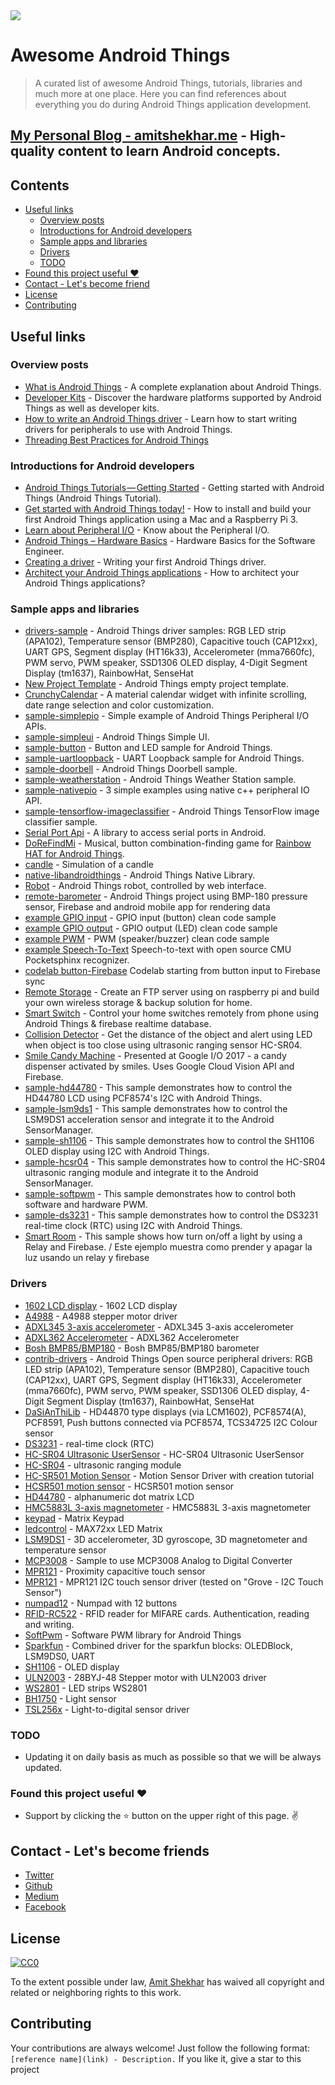 <img src="https://raw.githubusercontent.com/amitshekhariitbhu/awesome-android-things/master/awesome_android_things.png">

# Awesome Android Things
>A curated list of awesome Android Things, tutorials, libraries and much more at one place. Here you can find references about everything you do during Android Things application development.

## [My Personal Blog - amitshekhar.me](https://amitshekhar.me/blog) - High-quality content to learn Android concepts.

## Contents
  * [Useful links](#useful-links)
    * [Overview posts](#overview-posts)
    * [Introductions for Android developers](#introductions-for-android-developers)
    * [Sample apps and libraries](#sample-apps-and-libraries)
    * [Drivers](#drivers)
    * [TODO](#todo)
  * [Found this project useful <g-emoji alias="heart" fallback-src="https://assets-cdn.github.com/images/icons/emoji/unicode/2764.png" ios-version="6.0">❤️</g-emoji>](#found-this-project-useful-heart)
  * [Contact - Let's become friend](#contact---lets-become-friends)
  * [License](#license)
  * [Contributing](#contributing)

## Useful links

### Overview posts
- [What is Android Things](https://blog.mindorks.com/google-released-the-developer-preview-of-android-things-iot-75cb49b9ce24) - A complete explanation about Android Things.
- [Developer Kits](https://developer.android.com/things/hardware/developer-kits.html) - Discover the hardware platforms supported by Android Things as well as developer kits.
- [How to write an Android Things driver](https://www.novoda.com/blog/writing-your-first-android-things-driver-p1/) - Learn how to start writing drivers for peripherals to use with Android Things.
- [Threading Best Practices for Android Things](https://www.novoda.com/blog/threading-best-practices/)

### Introductions for Android developers
- [Android Things Tutorials — Getting Started](https://blog.mindorks.com/android-things-tutorials-getting-started-8464c11009ff) - Getting started with Android Things (Android Things Tutorial).
- [Get started with Android Things today!](https://www.androidthings.rocks/2017/01/03/get-started-with-android-things-today/) - How to install and build your first Android Things application using a Mac and a Raspberry Pi 3.
- [Learn about Peripheral I/O](https://developer.android.com/things/sdk/pio/index.html) - Know about the Peripheral I/O.
- [Android Things – Hardware Basics](https://riggaroo.co.za/android-things-hardware-basics/) - Hardware Basics for the Software Engineer.
- [Creating a driver](https://www.novoda.com/blog/writing-your-first-android-things-driver-p1/) - Writing your first Android Things driver.
- [Architect your Android Things applications](http://blog.blundellapps.co.uk/testing-android-things-iot-meets-java/) - How to architect your Android Things applications?

### Sample apps and libraries
- [drivers-sample](https://github.com/androidthings/drivers-samples) - Android Things driver samples: RGB LED strip (APA102), Temperature sensor (BMP280), Capacitive touch (CAP12xx), UART GPS, Segment display (HT16k33), Accelerometer (mma7660fc), PWM servo, PWM speaker, SSD1306 OLED display, 4-Digit Segment Display (tm1637), RainbowHat, SenseHat
- [New Project Template](https://github.com/androidthings/new-project-template) - Android Things empty project template.
- [CrunchyCalendar](https://github.com/CleverPumpkin/CrunchyCalendar) - A material calendar widget with infinite scrolling, date range selection and color customization.
- [sample-simplepio](https://github.com/androidthings/sample-simplepio) - Simple example of Android Things Peripheral I/O APIs.
- [sample-simpleui](https://github.com/androidthings/sample-simpleui) - Android Things Simple UI.
- [sample-button](https://github.com/androidthings/sample-button) - Button and LED sample for Android Things.
- [sample-uartloopback](https://github.com/androidthings/sample-uartloopback) - UART Loopback sample for Android Things.
- [sample-doorbell](https://github.com/androidthings/doorbell) - Android Things Doorbell sample.
- [sample-weatherstation](https://github.com/androidthings/weatherstation) - Android Things Weather Station sample.
- [sample-nativepio](https://github.com/androidthings/sample-nativepio) - 3 simple examples using native c++ peripheral IO API.
- [sample-tensorflow-imageclassifier](https://github.com/androidthings/sample-tensorflow-imageclassifier) - Android Things TensorFlow image classifier sample.
- [Serial Port Api](https://github.com/cepr/android-serialport-api) - A library to access serial ports in Android.
- [DoReFindMi](https://github.com/tomaszrykala/DoReFindMi) - Musical, button combination-finding game for [Rainbow HAT for Android Things](https://shop.pimoroni.com/products/rainbow-hat-for-android-things).
- [candle](https://github.com/Polidea/at_candle) - Simulation of a candle
- [native-libandroidthings](https://github.com/androidthings/native-libandroidthings) - Android Things Native Library.
- [Robot](https://github.com/euler2dot7/android_things_robot) - Android Things robot, controlled by web interface.
- [remote-barometer](https://github.com/SergiyKorotun/android-things-remote-barometer) - Android Things project using BMP-180 pressure sensor, Firebase and android mobile app for rendering data
- [example GPIO input](https://github.com/blundell/androidthings-gpio-input) - GPIO input (button) clean code sample 
- [example GPIO output](https://github.com/blundell/androidthings-gpio-output) - GPIO output (LED) clean code sample 
- [example PWM](https://github.com/blundell/androidthings-pwm) - PWM (speaker/buzzer) clean code sample 
- [example Speech-To-Text](https://github.com/Nilhcem/audiofun-androidthings/tree/pocketsphinx/) Speech-to-text with open source CMU Pocketsphinx recognizer.
- [codelab button-Firebase](https://github.com/danybony/android-things-button-sample) Codelab starting from button input to Firebase sync
- [Remote Storage](https://github.com/kevalpatel2106/remote-storage-android-things) - Create an FTP server using on raspberry pi and build your own wireless storage & backup solution for home.
- [Smart Switch](https://github.com/kevalpatel2106/smartswitch) - Control your home switches remotely from phone using Android Things & firebase realtime database.
- [Collision Detector](https://github.com/kevalpatel2106/collision-detector-android-things) - Get the distance of the object and alert using LED when object is too close using ultrasonic ranging sensor HC-SR04.
- [Smile Candy Machine](https://github.com/luisleao/smiledispenser) - Presented at Google I/O 2017 - a candy dispenser activated by smiles. Uses Google Cloud Vision API and Firebase.
- [sample-hd44780](https://github.com/leinardi/androidthings-drivers/tree/master/sample-hd44780) - This sample demonstrates how to control the HD44780 LCD using PCF8574's I2C with Android Things.
- [sample-lsm9ds1](https://github.com/leinardi/androidthings-drivers/tree/master/sample-lsm9ds1) - This sample demonstrates how to control the LSM9DS1 acceleration sensor and integrate it to the Android SensorManager.
- [sample-sh1106](https://github.com/leinardi/androidthings-drivers/tree/master/sample-sh1106) - This sample demonstrates how to control the SH1106 OLED display using I2C with Android Things.
- [sample-hcsr04](https://github.com/leinardi/androidthings-drivers/tree/master/sample-hcsr04) - This sample demonstrates how to control the HC-SR04 ultrasonic ranging module and integrate it to the Android SensorManager.
- [sample-softpwm](https://github.com/leinardi/androidthings-pio/tree/master/sample-softpwm) - This sample demonstrates how to control both software and hardware PWM.
- [sample-ds3231](https://github.com/leinardi/androidthings-drivers/tree/master/sample-ds3231) - This sample demonstrates how to control the DS3231 real-time clock (RTC) using I2C with Android Things.
- [Smart Room](https://github.com/carlosgub/Cuarto-Inteligente-Repo) - This sample shows how turn on/off a light by using a Relay and Firebase. / Este ejemplo muestra como prender y apagar la luz usando un relay y firebase
### Drivers
- [1602 LCD display](https://github.com/Nilhcem/1602A-androidthings) - 1602 LCD display
- [A4988](https://github.com/Polidea/Polithings/tree/master/a4988) - A4988 stepper motor driver
- [ADXL345 3-axis accelerometer](https://github.com/cagdasc/AndroidThings-ADXL345) - ADXL345 3-axis accelerometer
- [ADXL362 Accelerometer](https://github.com/vishal-android-freak/ADXL362-Interfacing-Library) - ADXL362 Accelerometer
- [Bosh BMP85/BMP180](https://github.com/euler2dot7/android_things_bmp180) - Bosh BMP85/BMP180 barometer
- [contrib-drivers](https://github.com/androidthings/contrib-drivers/) - Android Things Open source peripheral drivers: RGB LED strip (APA102), Temperature sensor (BMP280), Capacitive touch (CAP12xx), UART GPS, Segment display (HT16k33), Accelerometer (mma7660fc), PWM servo, PWM speaker, SSD1306 OLED display, 4-Digit Segment Display (tm1637), RainbowHat, SenseHat
- [DaSiAnThiLib](https://github.com/davemckelvie/things-drivers) - HD44870 type displays (via LCM1602), PCF8574(A), PCF8591, Push buttons connected via PCF8574, TCS34725 I2C Colour sensor
- [DS3231](https://github.com/leinardi/androidthings-drivers/tree/master/driver-ds3231) - real-time clock (RTC)
- [HC-SR04 Ultrasonic UserSensor](https://github.com/vishal-android-freak/HC-SR04-AndroidThings-Library) - HC-SR04 Ultrasonic UserSensor
- [HC-SR04](https://github.com/leinardi/androidthings-drivers/tree/master/driver-hcsr04) - ultrasonic ranging module
- [HC-SR501 Motion Sensor](https://github.com/blundell/PirMotionSensorModuleTut) - Motion Sensor Driver with creation tutorial
- [HCSR501 motion sensor](https://gist.github.com/PaulTR/0f09b2f8fdc2e45fa96aa53a77dabc05) - HCSR501 motion sensor
- [HD44780](https://github.com/leinardi/androidthings-drivers/tree/master/driver-hd44780) - alphanumeric dot matrix LCD
- [HMC5883L 3-axis magnetometer](https://github.com/cagdasc/AndroidThings-HMC5883L) - HMC5883L 3-axis magnetometer
- [keypad](https://github.com/Nilhcem/keypad-androidthings) - Matrix Keypad
- [ledcontrol](https://github.com/Nilhcem/ledcontrol-androidthings) - MAX72xx LED Matrix
- [LSM9DS1](https://github.com/leinardi/androidthings-drivers/tree/master/driver-lsm9ds1) - 3D accelerometer, 3D gyroscope, 3D magnetometer and temperature sensor
- [MCP3008](https://github.com/PaulTR/AndroidThingsMCP3008ADC) - Sample to use MCP3008 Analog to Digital Converter
- [MPR121](https://github.com/Nilhcem/mpr121-androidthings) - Proximity capacitive touch sensor
- [MPR121](https://github.com/the-cocktail/android-things-driver-mpr121) - MPR121 I2C touch sensor driver (tested on "Grove - I2C Touch Sensor")
- [numpad12](https://github.com/Polidea/Polithings/tree/master/numpad) - Numpad with 12 buttons
- [RFID-RC522](https://github.com/Galarzaa90/android-things-rc522) - RFID reader for MIFARE cards. Authentication, reading and writing.
- [SoftPwm](https://github.com/leinardi/androidthings-pio/tree/master/pio-softpwm) - Software PWM library for Android Things
- [Sparkfun](https://github.com/hcchoong79/androidthings) - Combined driver for the sparkfun blocks: OLEDBlock, LSM9DS0, UART
- [SH1106](https://github.com/leinardi/androidthings-drivers/tree/master/driver-sh1106) - OLED display
- [ULN2003](https://github.com/Polidea/Polithings/tree/master/uln2003) - 28BYJ-48 Stepper motor with ULN2003 driver
- [WS2801](https://github.com/xrigau/androidthings-ws2801-driver) - LED strips WS2801
- [BH1750](https://github.com/alvarowolfx/bh1750-androidthings) - Light sensor
- [TSL256x](https://github.com/leinardi/androidthings-drivers/tree/master/driver-tsl256x) - Light-to-digital sensor driver

### TODO
- Updating it on daily basis as much as possible so that we will be always updated.

### Found this project useful :heart:
* Support by clicking the :star: button on the upper right of this page. :v:

## Contact - Let's become friends
- [Twitter](https://twitter.com/amitiitbhu)
- [Github](https://github.com/amitshekhariitbhu)
- [Medium](https://medium.com/@amitshekhar)
- [Facebook](https://www.facebook.com/amit.shekhar.iitbhu)

## License
[![CC0](http://mirrors.creativecommons.org/presskit/buttons/88x31/svg/cc-zero.svg)](https://creativecommons.org/publicdomain/zero/1.0/)

To the extent possible under law, [Amit Shekhar](https://github.com/amitshekhariitbhu) has waived all copyright and related or neighboring rights to this work.

## Contributing

Your contributions are always welcome! Just follow the following format: `[reference name](link) - Description.` If you like it, give a star to this project
